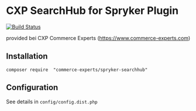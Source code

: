 # CXP SearchHub for Spryker Plugin

[![Build Status](https://api.travis-ci.org/CommerceExperts/spryker-searchhub.svg?branch=master)](https://travis-ci.org/CommerceExperts/spryker-searchhub)

provided bei CXP Commerce Experts (https://www.commerce-experts.com)

## Installation

```
composer require  "commerce-experts/spryker-searchhub"
```

## Configuration

See details in ```config/config.dist.php```
